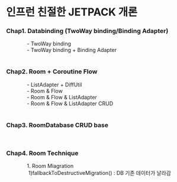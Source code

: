 # 인프런 친절한 JETPACK 개론


### Chap1. Databinding (TwoWay binding/Binding Adapter)<br>
    - TwoWay binding <br>
    - TwoWay binding + Binding Adapter<br>
<br>
### Chap2. Room + Coroutine Flow<br>
    - ListAdapter + DiffUtil<br>
    - Room & Flow<br>
    - Room & Flow & ListAdapter<br>
    - Room & Flow & ListAdapter CRUD<br>
<br>
### Chap3. RoomDatabase CRUD base<br>

<br>

### Chap4. Room Technique<br>
    1. Room Miagration <br>
           1)fallbackToDestructiveMigration() : DB 기존 데이터가 날라감
